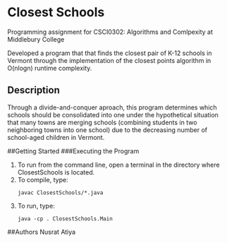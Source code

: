 # Closest Schools

Programming assignment for CSCI0302: Algorithms and Comlpexity at Middlebury College

Developed a program that that finds the closest pair of K-12 schools in Vermont through the implementation of the closest points algorithm in O(nlogn) runtime complexity. 

## Description
Through a divide-and-conquer aproach, this program determines which schools should be consolidated into one under the hypothetical situation that many towns are merging schools (combining students in two neighboring towns into one school) due to the decreasing number of school-aged children in Vermont. 

##Getting Started
###Executing the Program
1. To run from the command line, open a terminal in the directory where ClosestSchools is located.
2. To compile, type: 
    ```
    javac ClosestSchools/*.java 
    ```
3. To run, type:
    ```
    java -cp . ClosestSchools.Main 
    ```
    
##Authors
Nusrat Atiya
